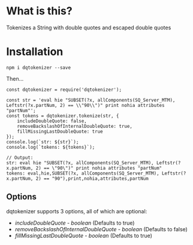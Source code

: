 # What is this?

Tokenizes a String with double quotes and escaped double quotes

# Installation

`npm i dqtokenizer --save`

Then...

```
const dqtokenizer = require('dqtokenizer');

const str = 'eval hie "SUBSET(?x, allComponents(SQ_Server_MTM), Leftstr(?x.partNum, 2) == \\"90\\")" print nohia attributes "partNum"';
const tokens = dqtokenizer.tokenize(str, {
    includeDoubleQuote: false,
    removeBackslashOfInternalDoubleQuote: true,
    fillMissingLastDoubleQuote: true
});
console.log(`str: ${str}`);
console.log(`tokens: ${tokens}`);

// Output:
str: eval hie "SUBSET(?x, allComponents(SQ_Server_MTM), Leftstr(?x.partNum, 2) == \"90\")" print nohia attributes "partNum"
tokens: eval,hie,SUBSET(?x, allComponents(SQ_Server_MTM), Leftstr(?x.partNum, 2) == "90"),print,nohia,attributes,partNum
```

## Options

dqtokenizer supports 3 options, all of which are optional:

* *includeDoubleQuote* - _boolean_ (Defaults to true)
* *removeBackslashOfInternalDoubleQuote* - _boolean_ (Defaults to false)
* *fillMissingLastDoubleQuote* - _boolean_ (Defaults to true)
